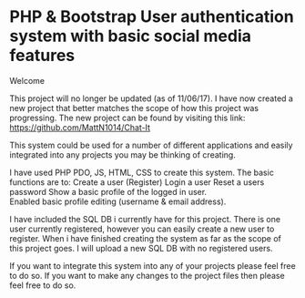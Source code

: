 # PHP & Bootstrap User authentication system with basic social media features

Welcome 

This project will no longer be updated (as of 11/06/17).  I have now created a new project that better matches the scope of how this project was progressing.  The new project can be found by visiting this link: https://github.com/MattN1014/Chat-It




This system could be used for a number of different applications and easily integrated into any projects you may be thinking of creating.  

I have used PHP PDO, JS, HTML, CSS to create this system.  The basic functions are to: 
	Create a user (Register)
	Login a user 
	Reset a users password 
	Show a basic profile of the logged in user.   
	Enabled basic profile editing (username & email address).

 
I have included the SQL DB i currently have for this project.  There is one user currently registered, however you can easily create a new user to register.  When i have finished creating the system as far as the scope of this project goes.  I will upload a new SQL DB with no registered users. 

If you want to integrate this system into any of your projects please feel free to do so.  If you want to make any changes to the project files then please feel free to do so.  
 



  